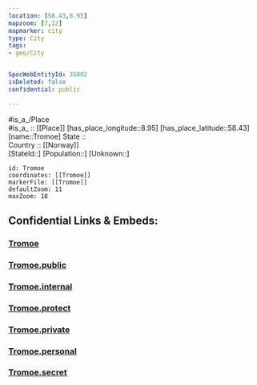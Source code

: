 ```yaml
---
location: [58.43,8.95] 
mapzoom: [7,12] 
mapmarker: city 
type: City
tags:
- geo/City


SpocWebEntityId: 35002
isDeleted: false
confidential: public

---
```

#is_a_/Place  
#is_a_ :: [[Place]] 
[has_place_longitude::8.95] 
[has_place_latitude::58.43] 
[name::Tromoe] 
State ::  
Country :: [[Norway]]  
[StateId::] 
[Population::] 
[Unknown::] 


```leaflet
id: Tromoe
coordinates: [[Tromoe]] 
markerFile: [[Tromoe]] 
defaultZoom: 11 
maxZoom: 18
```


## Confidential Links & Embeds: 

### [Tromoe](/_Standards/Earth/Continent/Europe/Europe~North/Norway/City/Tromoe.md) 

### [Tromoe.public](/_public/Earth/Continent/Europe/Europe~North/Norway/City/Tromoe.public.md) 

### [Tromoe.internal](/_internal/Earth/Continent/Europe/Europe~North/Norway/City/Tromoe.internal.md) 

### [Tromoe.protect](/_protect/Earth/Continent/Europe/Europe~North/Norway/City/Tromoe.protect.md) 

### [Tromoe.private](/_private/Earth/Continent/Europe/Europe~North/Norway/City/Tromoe.private.md) 

### [Tromoe.personal](/_personal/Earth/Continent/Europe/Europe~North/Norway/City/Tromoe.personal.md) 

### [Tromoe.secret](/_secret/Earth/Continent/Europe/Europe~North/Norway/City/Tromoe.secret.md)

